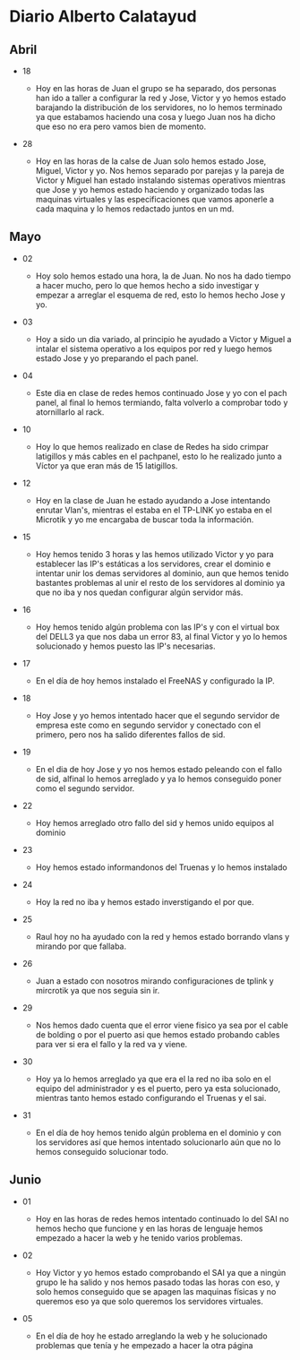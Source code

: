 # Diario Alberto Calatayud

## Abril

- 18
    - Hoy en las horas de Juan el grupo se ha separado, dos personas han ido a taller a configurar la red y Jose, Victor y yo hemos estado barajando la distribución de los servidores, no lo hemos terminado ya que estabamos haciendo una cosa y luego Juan nos ha dicho que eso no era pero vamos bien de momento.

- 28
    - Hoy en las horas de la calse de Juan solo hemos estado Jose, Miguel, Victor y yo. Nos hemos separado por parejas y la pareja de Victor y Miguel han estado instalando sistemas operativos mientras que Jose y yo hemos estado haciendo y organizado todas las maquinas virtuales y las especificaciones que vamos aponerle a cada maquina y lo hemos redactado juntos en un md.



## Mayo

- 02
    - Hoy solo hemos estado una hora, la de Juan. No nos ha dado tiempo a hacer mucho, pero lo que hemos hecho a sido investigar y empezar a arreglar el esquema de red, esto lo hemos hecho Jose y yo.

- 03
    - Hoy a sido un dia variado, al principio he ayudado a Victor y Miguel a intalar el sistema operativo a los equipos por red y luego hemos estado Jose y yo preparando el pach panel.


- 04 
    - Este dia en clase de redes hemos continuado Jose y yo con el pach panel, al final lo hemos termiando, falta volverlo a comprobar todo y atornillarlo al rack.

- 10 
    - Hoy lo que hemos realizado en clase de Redes ha sido crimpar latigillos y más cables en el pachpanel, esto lo he realizado junto a Víctor ya que eran más de 15 latigillos.

- 12 
    - Hoy en la clase de Juan he estado ayudando a Jose intentando enrutar Vlan's, mientras el estaba en el TP-LINK yo estaba en el Microtik y yo me encargaba de buscar toda la información.

- 15
    - Hoy hemos tenido 3 horas y las hemos utilizado Victor y yo para establecer las IP's estáticas a los servidores, crear el dominio e intentar unir los demas servidores al dominio, aun que hemos tenido bastantes problemas al unir el resto de los servidores al dominio ya que no iba y nos quedan configurar algún servidor más.

- 16
    - Hoy hemos tenido algún problema con las IP's y con el virtual box del DELL3 ya que nos daba un error 83, al final Victor y yo lo hemos solucionado y hemos puesto las IP's necesarias.

- 17
    - En el día de hoy hemos instalado el FreeNAS y configurado la IP.

- 18 
    - Hoy Jose y yo hemos intentado hacer que el segundo servidor de empresa este como en segundo servidor y conectado con el primero, pero nos ha salido diferentes fallos de sid.

- 19
    - En el dia de hoy Jose y yo nos hemos estado peleando con el fallo de sid, alfinal lo hemos arreglado y ya lo hemos conseguido poner como el segundo servidor.


- 22
    - Hoy hemos arreglado otro fallo del sid y hemos unido equipos al dominio


- 23
    - Hoy hemos estado informandonos del Truenas y lo hemos instalado


- 24
    - Hoy la red no iba y hemos estado inverstigando el por que.


- 25
    - Raul hoy no ha ayudado con la red y hemos estado borrando vlans y mirando por que fallaba.

- 26
    - Juan a estado con nosotros mirando configuraciones de tplink y mircrotik ya que nos seguia sin ir.


- 29
    - Nos hemos dado cuenta que el error viene fisico ya sea por el cable de bolding o por el puerto asi que hemos estado probando cables para ver si era el fallo y la red va y viene.


- 30
    - Hoy ya lo hemos arreglado ya que era el la red no iba solo en el equipo del administrador y es el puerto, pero ya esta solucionado, mientras tanto hemos estado configurando el Truenas y el sai.

- 31
    - En el día de hoy hemos tenido algún problema en el dominio y con los servidores así que hemos intentado solucionarlo aún que no lo hemos conseguido solucionar todo.

## Junio

- 01
    - Hoy en las horas de redes hemos intentado continuado lo del SAI no hemos hecho que funcione y en las horas de lenguaje hemos empezado a hacer la web y he tenido varios problemas.

- 02
    - Hoy Victor y yo hemos estado comprobando el SAI ya que a ningún grupo le ha salido y nos hemos pasado todas las horas con eso, y solo hemos conseguido que se apagen las maquinas físicas y no queremos eso ya que solo queremos los servidores virtuales.

- 05
    - En el día de hoy he estado arreglando la web y he solucionado problemas que tenía y he empezado a hacer la otra página 
 












